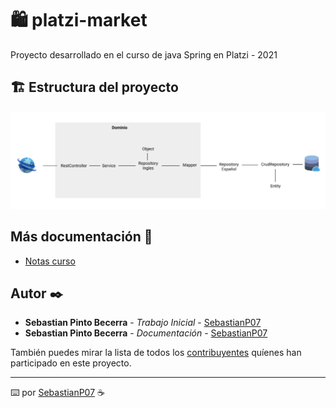 # 🛍️ platzi-market
Proyecto desarrollado en el curso de java Spring en Platzi - 2021

## 🏗️ Estructura del proyecto
![img.png](img-doc/img.png)

## Más documentación 📖

* [Notas curso](https://www.notion.so/Curso-de-Java-Spring-af8486695fc8459ca02556366bba8070)

## Autor ✒️

* **Sebastian Pinto Becerra** - *Trabajo Inicial* - [SebastianP07](https://github.com/SebastianP07)
* **Sebastian Pinto Becerra** - *Documentación* -  [SebastianP07](https://github.com/SebastianP07)

También puedes mirar la lista de todos los [contribuyentes](https://github.com/SebastianP07/ServiciosREST/graphs/contributors) quíenes han participado en este proyecto.


---
⌨️ por [SebastianP07](https://github.com/SebastianP07) ☕
